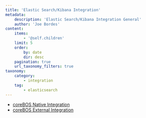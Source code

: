 ```yaml
---
title: 'Elastic Search/Kibana Integration'
metadata:
    description: 'Elastic Search/Kibana Integration General'
    author: 'Joe Bordes'
content:
    items:
        - '@self.children'
    limit: 5
    order:
        by: date
        dir: desc
    pagination: true
    url_taxonomy_filters: true
taxonomy:
    category:
        - integration
    tag:
        - elasticsearch 
---
```


- [coreBOS Native Integration](01.elasticsearchnative)
- [coreBOS External Integration](02.elasticsearchexternal)
